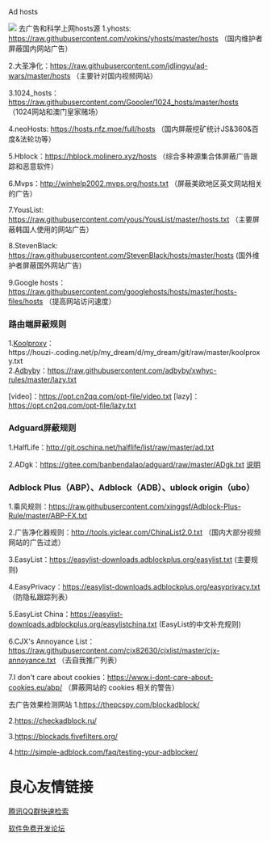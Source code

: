  Ad hosts 

![](https://raw.githubusercontent.com/otobtc/media/master/img/Girl.jpg)
 去广告和科学上网hosts源 
1.yhosts: https://raw.githubusercontent.com/vokins/yhosts/master/hosts  （国内维护者屏蔽国内网站广告）
 
2.大圣净化：https://raw.githubusercontent.com/jdlingyu/ad-wars/master/hosts  （主要针对国内视频网站）
 
3.1024_hosts：https://raw.githubusercontent.com/Goooler/1024_hosts/master/hosts  （1024网站和澳门皇家赌场）
 
4.neoHosts: https://hosts.nfz.moe/full/hosts  （国内屏蔽挖矿统计JS&360&百度&法轮功等）
 
5.Hblock：https://hblock.molinero.xyz/hosts  （综合多种源集合体屏蔽广告跟踪和恶意软件）
 
6.Mvps：http://winhelp2002.mvps.org/hosts.txt  （屏蔽美欧地区英文网站相关的广告）
 
7.YousList: https://raw.githubusercontent.com/yous/YousList/master/hosts.txt  （主要屏蔽韩国人使用的网站广告）
 
8.StevenBlack: https://raw.githubusercontent.com/StevenBlack/hosts/master/hosts  (国外维护者屏蔽国外网站广告)
 
9.Google hosts：https://raw.githubusercontent.com/googlehosts/hosts/master/hosts-files/hosts  （提高网站访问速度）
 

### 路由端屏蔽规则
1.[Koolproxy](https://houzi-.coding.net/p/my_dream/d/my_dream/git)：https://houzi-.coding.net/p/my_dream/d/my_dream/git/raw/master/koolproxy.txt    
2.[Adbyby](https://github.com/adbyby/xwhyc-rules)：https://raw.githubusercontent.com/adbyby/xwhyc-rules/master/lazy.txt
 
[video]：https://opt.cn2qq.com/opt-file/video.txt [lazy]：https://opt.cn2qq.com/opt-file/lazy.txt   
### Adguard屏蔽规则
1.HalfLife：http://git.oschina.net/halflife/list/raw/master/ad.txt 
 
2.ADgk：https://gitee.com/banbendalao/adguard/raw/master/ADgk.txt  [说明](https://gitee.com/banbendalao/adguard)
 
### Adblock Plus（ABP）、Adblock（ADB）、ublock origin（ubo）
1.乘风规则：https://raw.githubusercontent.com/xinggsf/Adblock-Plus-Rule/master/ABP-FX.txt
  
2.广告净化器规则：http://tools.yiclear.com/ChinaList2.0.txt  （国内大部分视频网站的广告过滤）
  
3.EasyList：https://easylist-downloads.adblockplus.org/easylist.txt  (主要规则)
 
4.EasyPrivacy：https://easylist-downloads.adblockplus.org/easyprivacy.txt （防隐私跟踪列表）
 
5.EasyList China：https://easylist-downloads.adblockplus.org/easylistchina.txt  (EasyList的中文补充规则)
 
6.CJX's Annoyance List：https://raw.githubusercontent.com/cjx82630/cjxlist/master/cjx-annoyance.txt （去自我推广列表）
 
7.I don't care about cookies：https://www.i-dont-care-about-cookies.eu/abp/  （屏蔽网站的 cookies 相关的警告）
 


 去广告效果检测网站 
1.https://thepcspy.com/blockadblock/
 
2.https://checkadblock.ru/
 
3.https://blockads.fivefilters.org/
 
4.http://simple-adblock.com/faq/testing-your-adblocker/
 




 # 良心友情链接

[腾讯QQ群快速检索](http://u.720life.cn/s/8cf73f7c)

[软件免费开发论坛](http://u.720life.cn/s/bbb01dc0)